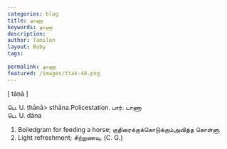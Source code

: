 ```yaml
---
categories: blog
title: தாணா
keywords: தாணா
description: 
author: Tamilan
layout: Ruby
tags: 
 
permalink: தாணா
featured: /images/ttak-48.png
---
```

  
[ tāṇā ]  
  
பெ. U. ṭhānā> sthāna.Policestation. பார். டாணா  
பெ. U. dāna  
1. Boiledgram for feeding a horse; குதிரைக்குக்கொடுக்கும்அவித்த கொள்ளு  
2. Light refreshment; சிற்றுணவு. (C. G.)